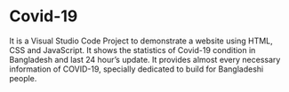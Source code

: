 # Covid-19
It is a Visual Studio Code Project to demonstrate a website using HTML, CSS and JavaScript. It shows the statistics of Covid-19 condition in Bangladesh and last 24 hour’s update. It provides almost every necessary information of COVID-19, specially dedicated to build for Bangladeshi people.
 
